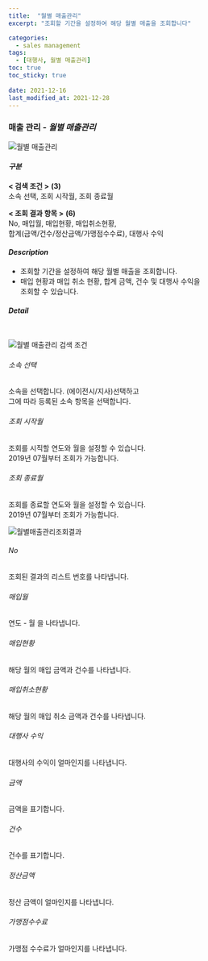 ```yaml
---
title:  "월별 매출관리"
excerpt: "조회할 기간을 설정하여 해당 월별 매출을 조회합니다"

categories:
  - sales management
tags:
  - [대행사, 월별 매출관리]
toc: true
toc_sticky: true
 
date: 2021-12-16
last_modified_at: 2021-12-28
---
```

### 매출 관리 - *월별 매출관리*
![월별 매출관리](https://user-images.githubusercontent.com/95394003/146702704-1241d51c-cb36-4f15-bf4b-3d7c0e0c6966.jpeg)

#### *구분* <br>
**< 검색 조건 >** **(3)**
<br>소속 선택, 조회 시작월, 조회 종료월

**< 조회 결과 항목 >**  **(6)**
<br>No, 매입월, 매입현황, 매입취소현황,<br>합계(금액/건수/정산금액/가맹점수수료), 대행사 수익

#### *Description*
- 조회할 기간을 설정하여 해당 월별 매출을 조회합니다.
- 매입 현황과 매입 취소 현황, 합계 금액, 건수 및 대행사 수익을<br>조회할 수 있습니다.

#### *Detail*
<br>

![월별 매출관리 검색 조건](https://user-images.githubusercontent.com/95394003/146702670-0e7df93d-8d10-4545-9e37-69f3dba47dee.jpeg)
###### 소속 선택
소속을 선택합니다. (에이전시/지사)선택하고<br>그에 따라 등록된 소속 항목을 선택합니다.

###### 조회 시작월
조회를 시직할 연도와 월을 설정할 수 있습니다.<br>2019년 07월부터 조회가 가능합니다.

###### 조회 종료월
조회를 종료할 연도와 월을 설정할 수 있습니다.<br>2019년 07월부터 조회가 가능합니다.


![월별매출관리조회결과](https://user-images.githubusercontent.com/95394003/146702711-840d85cb-b22b-4497-8d4f-3c75939d1e2c.jpeg)
###### No
조회된 결과의 리스트 번호를 나타냅니다.

###### 매입월
연도 - 월 을 나타냅니다.

###### 매입현황
해당 월의 매입 금액과 건수를 나타냅니다.

###### 매입취소현황
해당 월의 매입 취소 금액과 건수를 나타냅니다.

###### 대행사 수익
대행사의 수익이 얼마인지를 나타냅니다.

###### 금액
금액을 표기합니다.

###### 건수
건수를 표기합니다.

###### 정산금액
정산 금액이 얼마인지를 나타냅니다.

###### 가맹점수수료
가맹점 수수료가 얼마인지를 나타냅니다.
